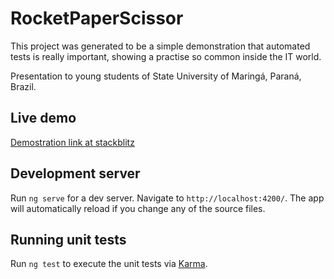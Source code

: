 # RocketPaperScissor

This project was generated to be a simple demonstration that automated tests is really important, showing a practise so common inside the IT world.

Presentation to young students of State University of Maringá, Paraná, Brazil.

## Live demo

[Demostration link at stackblitz](https://stackblitz.com/github/JuniorMiqueletti/rocket-paper-scissor-game-angular)

## Development server

Run `ng serve` for a dev server. Navigate to `http://localhost:4200/`. The app will automatically reload if you change any of the source files.

## Running unit tests

Run `ng test` to execute the unit tests via [Karma](https://karma-runner.github.io).
